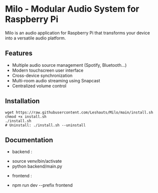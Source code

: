 # Milo - Modular Audio System for Raspberry Pi

Milo is an audio application for Raspberry Pi that transforms your device into a versatile audio platform.

## Features

- Multiple audio source management (Spotify, Bluetooth...)
- Modern touchscreen user interface
- Cross-device synchronization
- Multi-room audio streaming using Snapcast
- Centralized volume control

## Installation
```
wget https://raw.githubusercontent.com/Leshauts/Milo/main/install.sh
chmod +x install.sh
./install.sh
# Uninstall: ./install.sh --uninstall
````

## Documentation

* backend :
- source venv/bin/activate
- python backend/main.py

* frontend :
- npm run dev --prefix frontend
